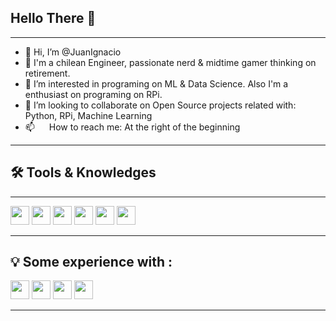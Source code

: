 ## **Hello There** 👋
____

- 👋 Hi, I’m @JuanIgnacio
- 👀 I'm a chilean Engineer, passionate nerd & midtime gamer thinking on retirement.
- 🌱 I’m interested in programing on ML & Data Science. Also I'm a enthusiast on programing on RPi.
- 💞️ I’m looking to collaborate on Open Source projects related with: Python, RPi, Machine Learning 
- 📫 <a href="https://www.linkedin.com/in/juanignaciosj"><img src='https://cdn.jsdelivr.net/gh/devicons/devicon/icons/linkedin/linkedin-original.svg' 
     width="15" 
     height="15"></a> How to reach me: At the right of the beginning
____

## :hammer_and_wrench: Tools & Knowledges
____
<div class="cat">
   <img src='https://cdn.jsdelivr.net/gh/devicons/devicon/icons/vscode/vscode-original.svg' 
     width="30" 
     height="30">
    <img src='https://cdn.jsdelivr.net/gh/devicons/devicon/icons/jupyter/jupyter-original-wordmark.svg' 
     width="30" 
     height="30">
  <img src='https://cdn.jsdelivr.net/gh/devicons/devicon/icons/microsoftsqlserver/microsoftsqlserver-plain-wordmark.svg' 
     width="30" 
     height="30">
   <img src='https://cdn.jsdelivr.net/gh/devicons/devicon/icons/mysql/mysql-original-wordmark.svg' 
     width="30" 
     height="30">
  <img src='https://cdn.jsdelivr.net/gh/devicons/devicon/icons/python/python-original-wordmark.svg' 
     width="30" 
     height="30">
    <img src='https://cdn.jsdelivr.net/gh/devicons/devicon/icons/azure/azure-original-wordmark.svg' 
     width="30" 
     height="30">
</div>

___

## :bulb: Some experience with :

<div class="cat">
   <img src='https://cdn.jsdelivr.net/gh/devicons/devicon/icons/docker/docker-original.svg' 
     width="30" 
     height="30">
    <img src='https://cdn.jsdelivr.net/gh/devicons/devicon/icons/illustrator/illustrator-line.svg' 
     width="30" 
     height="30">
   <img src='https://cdn.jsdelivr.net/gh/devicons/devicon/icons/raspberrypi/raspberrypi-original.svg' 
     width="30" 
     height="30"> 
     <img src='https://cdn.jsdelivr.net/gh/devicons/devicon/icons/linux/linux-original.svg' 
     width="30" 
     height="30"> 
</div>

____


<!---
JuanIgnaciosj/JuanIgnaciosj is a ✨ special ✨ repository because its `README.md` (this file) appears on your GitHub profile.
You can click the Preview link to take a look at your changes.
--->
